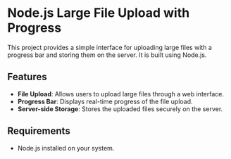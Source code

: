 # Node.js Large File Upload with Progress

This project provides a simple interface for uploading large files with a progress bar and storing them on the server. It is built using Node.js.

## Features

- **File Upload**: Allows users to upload large files through a web interface.
- **Progress Bar**: Displays real-time progress of the file upload.
- **Server-side Storage**: Stores the uploaded files securely on the server.

## Requirements

- Node.js installed on your system.
